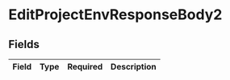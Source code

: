 # EditProjectEnvResponseBody2


## Fields

| Field       | Type        | Required    | Description |
| ----------- | ----------- | ----------- | ----------- |